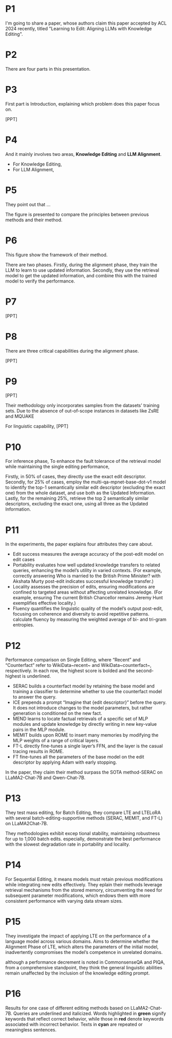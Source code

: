 # P1 
I'm going to share a paper, whose authors claim this paper accepted by ACL 2024 recently, titled "Learning to Edit: Aligning LLMs with Knowledge Editing". 

# P2
There are four parts in this presentation.

# P3

First part is Introduction, explaining which problem does this paper focus on. 

[PPT]

# P4

And it mainly involves two areas, **Knowledge Editing** and **LLM Alignment**.

- For Knowledge Editing,
- For LLM Alignment, 

# P5

They point out that ...

The figure is presented to compare the principles between previous methods and their method.

# P6

This figure show the framework of their method.

There are two phases. Firstly, during the alignment phase, they train the LLM to learn to use updated information. Secondly, they use the retrieval model to get the updated information, and combine this with the trained model to verify the performance.

# P7
[PPT]

# P8

There are three critical capabilities during the alignment phase.

[PPT]

# P9 
[PPT]

Their methodology only incorporates samples from the datasets' training sets.
Due to the absence of out-of-scope instances in datasets like ZsRE and MQUAKE

For linguistic capability, [PPT]

# P10 

For inference phase, To enhance the fault tolerance of the retrieval model while maintaining the single editing performance,

Firstly, in 50% of cases, they directly use the exact edit descriptor. Secondly, for 25% of cases, employ the multi-qa-mpnet-base-dot-v1 model to identify the top-1 semantically similar edit descriptor (excluding the exact one) from the whole dataset, and use both as the Updated Information. Lastly, for the remaining 25%, retrieve the top 2 semantically similar descriptors, excluding the exact one, using all three as the Updated Information.

# P11
In the experiments, the paper explains four attributes they care about. 
- Edit success measures the average accuracy of the post-edit model on edit cases
- Portability evaluates how well updated knowledge transfers to related queries, enhancing the model’s utility in varied contexts. (For example, correctly answering Who is married to the British Prime Minister? with Akshata Murty post-edit indicates successful knowledge transfer.)
- Locality assesses the precision of edits, ensuring modifications are confined to targeted areas without affecting unrelated knowledge. (For example, ensuring The current British Chancellor remains Jeremy Hunt exemplifies effective locality.)
- Fluency quantifies the linguistic quality of the model’s output post-edit, focusing on coherence and diversity to avoid repetitive patterns. calculate fluency by measuring the weighted average of bi- and tri-gram entropies.

# P12 
Performance comparison on Single Editing, where “Recent” and “Counterfact” refer to WikiData~recent~ and WikiData~counterfact~, respectively. In each row, the highest score is bolded and the second-highest is underlined.

- SERAC builds a counterfact model by retaining the base model and training a classifier to determine whether to use the counterfact model to answer the query.
- ICE prepends a prompt “Imagine that {edit descriptor}” before the query. It does not introduce changes to the model parameters, but rather generation is conditioned on the new fact.
- MEND learns to locate factual retrievals of a specific set of MLP modules and update knowledge by directly writing in new key-value pairs in the MLP module.
- MEMIT builds upon ROME to insert many memories by modifying the MLP weights of a range of critical layers.
- FT-L directly fine-tunes a single layer’s FFN, and the layer is the casual tracing results in ROME.
- FT fine-tunes all the parameters of the base model on the edit descriptor by applying Adam with early stopping.

In the paper, they claim their method surpass the SOTA method-SERAC on LLaMA2-Chat-7B and Qwen-Chat-7B. 

# P13 
They test mass editing, for Batch Editing, they compare LTE and LTELoRA with several batch-editing-supportive methods (SERAC, MEMIT, and FT-L) on LLaMA2Chat-7B.

They methodologies exhibit excep tional stability, maintaining robustness for up to 1,000 batch edits. especially, demonstrate the best performance with the slowest degradation rate in portability and locality.

# P14
For Sequential Editing, it means models must retain previous modifications while integrating new edits effectively. They eplain their methods leverage retrieval mechanisms from the stored memory, circumventing the need for subsequent parameter modifications, which endows them with more consistent performance with varying data stream sizes.

# P15
They investigate the impact of applying LTE on the performance of a language model across various domains. Aims to determine whether the Alignment Phase of LTE, which alters the parameters of the initial model, inadvertently compromises the model’s competence in unrelated domains. 

although a performance decrement is noted in CommonsenseQA and PIQA, from a comprehensive standpoint, they think the general linguistic abilities remain unaffected by the inclusion of the knowledge editing prompt.

# P16
Results for one case of different editing methods based on LLaMA2-Chat-7B. Queries are underlined and italicized. Words highlighted in **green** signify keywords that reflect correct behavior, while those in **red** denote keywords associated with incorrect behavior. Texts in **cyan** are repeated or meaningless sentences.